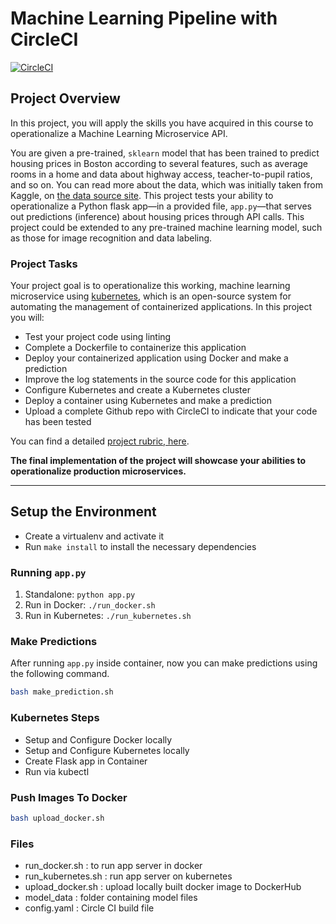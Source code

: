 # Machine Learning Pipeline with CircleCI

[![CircleCI](https://circleci.com/gh/DSdatsme/ML-circleci-integration.svg?style=svg)](https://circleci.com/gh/DSdatsme/ML-circleci-integration)

## Project Overview

In this project, you will apply the skills you have acquired in this course to operationalize a Machine Learning Microservice API.

You are given a pre-trained, `sklearn` model that has been trained to predict housing prices in Boston according to several features, such as average rooms in a home and data about highway access, teacher-to-pupil ratios, and so on. You can read more about the data, which was initially taken from Kaggle, on [the data source site](https://www.kaggle.com/c/boston-housing). This project tests your ability to operationalize a Python flask app—in a provided file, `app.py`—that serves out predictions (inference) about housing prices through API calls. This project could be extended to any pre-trained machine learning model, such as those for image recognition and data labeling.

### Project Tasks

Your project goal is to operationalize this working, machine learning microservice using [kubernetes](https://kubernetes.io/), which is an open-source system for automating the management of containerized applications. In this project you will:

* Test your project code using linting
* Complete a Dockerfile to containerize this application
* Deploy your containerized application using Docker and make a prediction
* Improve the log statements in the source code for this application
* Configure Kubernetes and create a Kubernetes cluster
* Deploy a container using Kubernetes and make a prediction
* Upload a complete Github repo with CircleCI to indicate that your code has been tested

You can find a detailed [project rubric, here](https://review.udacity.com/#!/rubrics/2576/view).

**The final implementation of the project will showcase your abilities to operationalize production microservices.**

---

## Setup the Environment

* Create a virtualenv and activate it
* Run `make install` to install the necessary dependencies

### Running `app.py`

1. Standalone:  `python app.py`
2. Run in Docker:  `./run_docker.sh`
3. Run in Kubernetes:  `./run_kubernetes.sh`

### Make Predictions

After running `app.py` inside container, now you can make predictions using the following command.

```bash
bash make_prediction.sh
```

### Kubernetes Steps

* Setup and Configure Docker locally
* Setup and Configure Kubernetes locally
* Create Flask app in Container
* Run via kubectl

### Push Images To Docker

```bash
bash upload_docker.sh
```

### Files

* run_docker.sh : to run app server in docker
* run_kubernetes.sh : run app server on kubernetes
* upload_docker.sh : upload locally built docker image to DockerHub
* model_data : folder containing model files
* config.yaml : Circle CI build file
